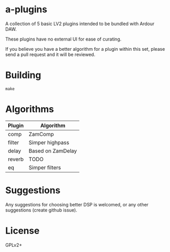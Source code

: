 a-plugins
=========

A collection of 5 basic LV2 plugins intended to be bundled with Ardour DAW.

These plugins have no external UI for ease of curating.

If you believe you have a better algorithm for a plugin within this set,
please send a pull request and it will be reviewed.

Building
========

	make

Algorithms
==========

Plugin	|	Algorithm
---     |       ---
comp	|	ZamComp
filter	|	Simper highpass
delay	|	Based on ZamDelay
reverb	|	TODO
eq	|	Simper filters

Suggestions
===========

Any suggestions for choosing better DSP is welcomed,
or any other suggestions (create github issue).

License
=======

GPLv2+
